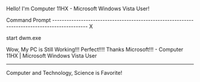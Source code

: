 Hello! I'm Computer 11HX - Microsoft Windows Vista User!

Command Prompt --------------------------------------------------------------------------------------------- X

start dwm.exe

Wow, My PC is Still Working!!! Perfect!!!! Thanks Microsoft!!! - Computer 11HX | Microsoft Windows Vista User

--------------------------------------------------------------------------------------------------------------

Computer and Technology, Science is Favorite!
